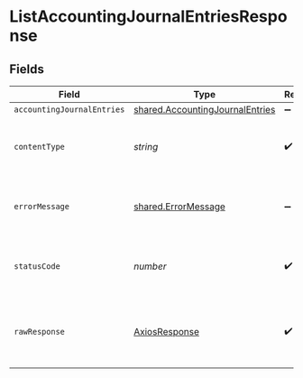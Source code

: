 # ListAccountingJournalEntriesResponse


## Fields

| Field                                                                                     | Type                                                                                      | Required                                                                                  | Description                                                                               |
| ----------------------------------------------------------------------------------------- | ----------------------------------------------------------------------------------------- | ----------------------------------------------------------------------------------------- | ----------------------------------------------------------------------------------------- |
| `accountingJournalEntries`                                                                | [shared.AccountingJournalEntries](../../../sdk/models/shared/accountingjournalentries.md) | :heavy_minus_sign:                                                                        | Success                                                                                   |
| `contentType`                                                                             | *string*                                                                                  | :heavy_check_mark:                                                                        | HTTP response content type for this operation                                             |
| `errorMessage`                                                                            | [shared.ErrorMessage](../../../sdk/models/shared/errormessage.md)                         | :heavy_minus_sign:                                                                        | Your `query` parameter was not correctly formed                                           |
| `statusCode`                                                                              | *number*                                                                                  | :heavy_check_mark:                                                                        | HTTP response status code for this operation                                              |
| `rawResponse`                                                                             | [AxiosResponse](https://axios-http.com/docs/res_schema)                                   | :heavy_check_mark:                                                                        | Raw HTTP response; suitable for custom response parsing                                   |